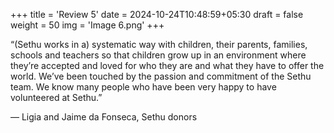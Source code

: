 +++
title = 'Review 5'
date = 2024-10-24T10:48:59+05:30
draft = false
weight = 50
img = 'Image 6.png'
+++

“(Sethu works in a) systematic way with children, their parents, families, schools and teachers so that children grow up in an environment where they’re accepted and loved for who they are and what they have to offer the world. We’ve been touched by the passion and commitment of the Sethu team. We know many people who have been very happy to have volunteered at Sethu.”

&mdash; Ligia and Jaime da Fonseca, Sethu donors
